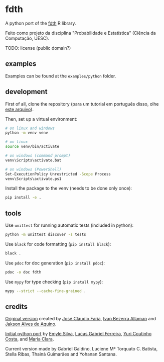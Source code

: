 # fdth

A python port of the [fdth](https://github.com/jcfaria/fdth) R library.

Feito como projeto da disciplina "Probabilidade e Estatística" (Ciência
da Computação, UESC).

TODO: license (public domain?)

## examples

Examples can be found at the `examples/python` folder.

## development

First of all, clone the repository (para um tutorial em português
disso, olhe [este arquivo](HelpGit.md)).

Then, set up a virtual environment:

```sh
# on linux and windows
python -m venv venv

# on linux
source venv/bin/activate

# on windows (command prompt)
venv\Scripts\activate.bat

# on windows (PowerShell)
Set-ExecutionPolicy Unrestricted -Scope Process
venv\Scripts\activate.ps1
```

Install the package to the venv (needs to be done only once):

```sh
pip install -e .
```

## tools

Use `unittest` for running automatic tests (included in python):

```sh
python -m unittest discover -s tests
```

Use `black` for code formatting (`pip install black`):

```sh
black .
```

Use `pdoc` for doc generation (`pip install pdoc`):

```sh
pdoc -o doc fdth
```

Use `mypy` for type checking (`pip install mypy`):

```sh
mypy --strict --cache-fine-grained .
```

## credits

[Original version](https://github.com/jcfaria/fdth) created by [José
Cláudio Faria](https://github.com/jcfaria), [Ivan Bezerra
Allaman](https://github.com/ivanalaman) and [Jakson Alves de
Aquino](https://github.com/jalvesaq).

[Initial python port](https://github.com/yuriccosta/fdth-python) by
[Emyle Silva](https://github.com/EmyleSilva), [Lucas Gabriel
Ferreira](https://github.com/lgferreiracic), [Yuri Coutinho
Costa](https://github.com/yuriccosta), and [Maria
Clara](https://github.com/MaryClaraSimoes).

Current version made by Gabriel Galdino, Luciene Mª Torquato C. Batista,
Stella Ribas, Thainá Guimarães and Yohanan Santana.
